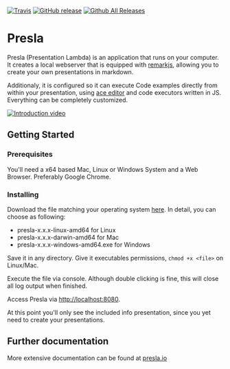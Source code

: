 [![Travis](https://img.shields.io/travis/3stadt/presla.svg)](https://travis-ci.org/3stadt/presla) [![GitHub release](https://img.shields.io/github/release/3stadt/presla.svg)](http://presla.io) [![Github All Releases](https://img.shields.io/github/downloads/3stadt/presla/total.svg)](http://presla.io)

# Presla

Presla (Presentation Lambda) is an application that runs on your computer. It creates a local webserver that is equipped with [remarkjs](https://remarkjs.com/), allowing you to create your own presentations in markdown.

Additionaly, it is configured so it can execute Code examples directly from within your presentation, using [ace editor](https://ace.c9.io/) and code executors written in JS. Everything can be completely customized.

[![Introduction video](http://img.youtube.com/vi/i0lurd0nF_I/0.jpg)](http://www.youtube.com/watch?v=i0lurd0nF_I "Introduction to presla")

## Getting Started

### Prerequisites

You'll need a x64 based Mac, Linux or Windows System and a Web Browser. Preferably Google Chrome.

### Installing

Download the file matching your operating system [here](https://github.com/3stadt/presla/releases). In detail, you can choose as following:

* presla-x.x.x-linux-amd64 for Linux
* presla-x.x.x-darwin-amd64 for Mac
* presla-x.x.x-windows-amd64.exe for Windows

Save it in any directory. Give it executables permissions, `chmod +x <file>` on Linux/Mac.

Execute the file via console. Although double clicking is fine, this will close all log output when finished.

Access Presla via [http://localhost:8080](http://localhost:8080).

At this point you'll only see the included info presentation, since you yet need to create your presentations. 

## Further documentation

More extensive documentation can be found at [presla.io](http://presla.io)
